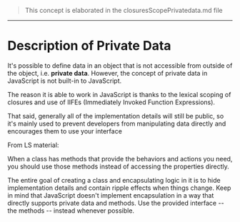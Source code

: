 > This concept is elaborated in the closuresScopePrivatedata.md file
---

# Description of Private Data

It's possible to define data in an object that is not accessible from outside of the object, i.e. **private data**. However, the concept of private data in JavaScript is not built-in to JavaScript. 

The reason it is able to work in JavaScript is thanks to the lexical scoping of closures and use of IIFEs (Immediately Invoked Function Expressions).

That said, generally all of the implementation details will still be public, so it's mainly used to prevent developers from manipulating data directly and encourages them to use your interface


From LS material:

When a class has methods that provide the behaviors and actions you need, you should use those methods instead of accessing the properties directly. 


The entire goal of creating a class and encapsulating logic in it is to hide implementation details and contain ripple effects when things change. Keep in mind that JavaScript doesn't implement encapsulation in a way that directly supports private data and methods. Use the provided interface -- the methods -- instead whenever possible.